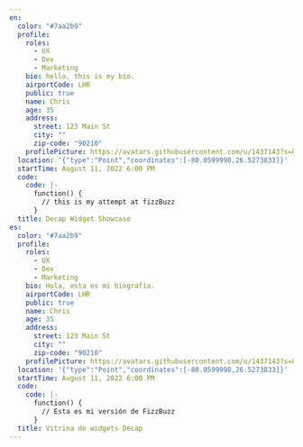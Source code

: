 ```yaml
---
en:
  color: "#7aa2b9"
  profile:
    roles:
      - UX
      - Dev
      - Marketing
    bio: hello, this is my bio.
    airportCode: LHR
    public: true
    name: Chris
    age: 35
    address:
      street: 123 Main St
      city: ""
      zip-code: "90210"
    profilePicture: https://avatars.githubusercontent.com/u/1437143?s=88&u=43aa33264b5fdb8931fe56f6e1cde1cfbf6c37cd&v=4
  location: '{"type":"Point","coordinates":[-80.0599998,26.5273833]}'
  startTime: August 11, 2022 6:00 PM
  code:
    code: |-
      function() {
        // this is my attempt at fizzBuzz
      }
  title: Decap Widget Showcase
es:
  color: "#7aa2b9"
  profile:
    roles:
      - UX
      - Dev
      - Marketing
    bio: Hola, esta es mi biografía.
    airportCode: LHR
    public: true
    name: Chris
    age: 35
    address:
      street: 123 Main St
      city: ""
      zip-code: "90210"
    profilePicture: https://avatars.githubusercontent.com/u/1437143?s=88&u=43aa33264b5fdb8931fe56f6e1cde1cfbf6c37cd&v=4
  location: '{"type":"Point","coordinates":[-80.0599998,26.5273833]}'
  startTime: August 11, 2022 6:00 PM
  code:
    code: |-
      function() {
        // Esta es mi versión de FizzBuzz
      }
  title: Vitrina de widgets Decap
---
```

